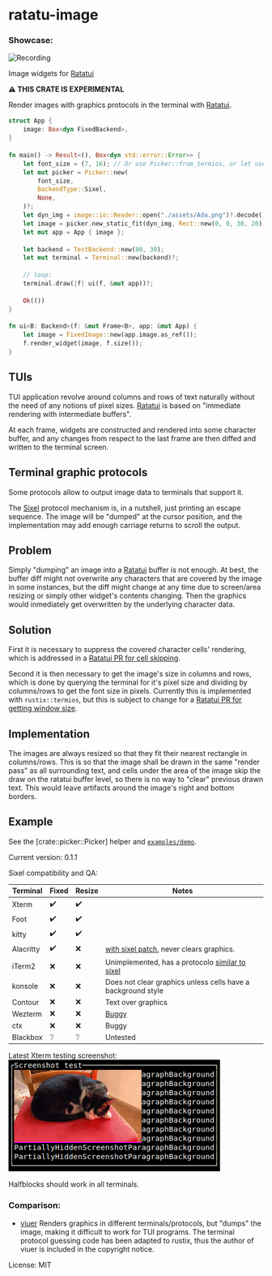 # ratatu-image

### Showcase:

![Recording](./assets/Recording.gif)

Image widgets for [Ratatui]

**⚠️ THIS CRATE IS EXPERIMENTAL**

Render images with graphics protocols in the terminal with [Ratatui].

```rust
struct App {
    image: Box<dyn FixedBackend>,
}

fn main() -> Result<(), Box<dyn std::error::Error>> {
    let font_size = (7, 16); // Or use Picker::from_termios, or let user provide it.
    let mut picker = Picker::new(
        font_size,
        BackendType::Sixel,
        None,
    )?;
    let dyn_img = image::io::Reader::open("./assets/Ada.png")?.decode()?;
    let image = picker.new_static_fit(dyn_img, Rect::new(0, 0, 30, 20), Resize::Fit)?;
    let mut app = App { image };

    let backend = TestBackend::new(80, 30);
    let mut terminal = Terminal::new(backend)?;

    // loop:
    terminal.draw(|f| ui(f, &mut app))?;

    Ok(())
}

fn ui<B: Backend>(f: &mut Frame<B>, app: &mut App) {
    let image = FixedImage::new(app.image.as_ref());
    f.render_widget(image, f.size());
}
```

## TUIs
TUI application revolve around columns and rows of text naturally without the need of any
notions of pixel sizes. [Ratatui] is based on "immediate rendering with intermediate buffers".

At each frame, widgets are constructed and rendered into some character buffer, and any changes
from respect to the last frame are then diffed and written to the terminal screen.

## Terminal graphic protocols
Some protocols allow to output image data to terminals that support it.

The [Sixel] protocol mechanism is, in a nutshell, just printing an escape sequence.
The image will be "dumped" at the cursor position, and the implementation may add enough
carriage returns to scroll the output.

## Problem
Simply "dumping" an image into a [Ratatui] buffer is not enough. At best, the buffer diff might
not overwrite any characters that are covered by the image in some instances, but the diff
might change at any time due to screen/area resizing or simply other widget's contents
changing. Then the graphics would inmediately get overwritten by the underlying character data.

## Solution
First it is necessary to suppress the covered character cells' rendering, which is addressed in
a [Ratatui PR for cell skipping].

Second it is then necessary to get the image's size in columns and rows, which is done by
querying the terminal for it's pixel size and dividing by columns/rows to get the font size in
pixels. Currently this is implemented with `rustix::termios`, but this is subject to change for
a [Ratatui PR for getting window size].

## Implementation

The images are always resized so that they fit their nearest rectangle in columns/rows.
This is so that the image shall be drawn in the same "render pass" as all surrounding text, and
cells under the area of the image skip the draw on the ratatui buffer level, so there is no way
to "clear" previous drawn text. This would leave artifacts around the image's right and bottom
borders.

## Example

See the [crate::picker::Picker] helper and [`examples/demo`](./examples/demo/main.rs).

[Ratatui]: https://github.com/ratatui-org/ratatui
[Sixel]: https://en.wikipedia.org/wiki/Sixel
[Ratatui PR for cell skipping]: https://github.com/ratatui-org/ratatui/pull/215
[Ratatui PR for getting window size]: https://github.com/ratatui-org/ratatui/pull/276

Current version: 0.1.1

Sixel compatibility and QA:

Terminal   | Fixed | Resize | Notes
-----------|-------|--------|-------
Xterm      | ✔️     | ✔️      |
Foot       | ✔️     | ✔️      |
kitty      | ✔️     | ✔️      |
Alacritty  | ✔️     | ❌     | [with sixel patch](https://github.com/microo8/alacritty-sixel), never clears graphics.
iTerm2     | ❌    | ❌     | Unimplemented, has a protocolo [similar to sixel](https://iterm2.com/documentation-images.html)
konsole    | ❌    | ❌     | Does not clear graphics unless cells have a background style
Contour    | ❌    | ❌     | Text over graphics
Wezterm    | ❌    | ❌     | [Buggy](https://github.com/wez/wezterm/issues/217#issuecomment-1657075311)
ctx        | ❌    | ❌     | Buggy
Blackbox   | ❔    | ❔     | Untested

Latest Xterm testing screenshot:  
![Testing screenshot](./assets/test_screenshot.png)

Halfblocks should work in all terminals.

### Comparison:

* [viuer](https://crates.io/crates/viuer)
  Renders graphics in different terminals/protocols, but "dumps" the image, making it difficult to
  work for TUI programs.
  The terminal protocol guessing code has been adapted to rustix, thus the author of viuer is
  included in the copyright notice.

License: MIT
